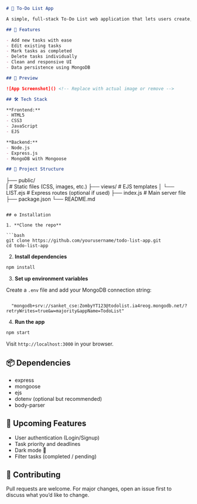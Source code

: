 ```markdown
# 📝 To-Do List App

A simple, full-stack To-Do List web application that lets users create, read, update, and delete tasks. Built using **Node.js**, **Express**, **MongoDB**, and **EJS** templating engine.

## 🚀 Features

- Add new tasks with ease
- Edit existing tasks
- Mark tasks as completed
- Delete tasks individually
- Clean and responsive UI
- Data persistence using MongoDB

## 📸 Preview

![App Screenshot]() <!-- Replace with actual image or remove -->

## 🛠️ Tech Stack

**Frontend:**  
- HTML5  
- CSS3  
- JavaScript  
- EJS  

**Backend:**  
- Node.js  
- Express.js  
- MongoDB with Mongoose  

## 📂 Project Structure

```

├── public/  
|           # Static files (CSS, images, etc.)
├── views/              # EJS templates
│   └── LIST.ejs        # Express routes (optional if used)
├── index.js              # Main server file
├── package.json
└── README.md

````

## ⚙️ Installation

1. **Clone the repo**

```bash
git clone https://github.com/yourusername/todo-list-app.git
cd todo-list-app
````

2. **Install dependencies**

```bash
npm install
```

3. **Set up environment variables**

Create a `.env` file and add your MongoDB connection string:

```env

  "mongodb+srv://sanket_cse:ZombyYT123@todolist.ia4reog.mongodb.net/?retryWrites=true&w=majority&appName=TodoList"

```

4. **Run the app**

```bash
npm start
```

Visit `http://localhost:3000` in your browser.

## 📦 Dependencies

* express
* mongoose
* ejs
* dotenv (optional but recommended)
* body-parser

## 📌 Upcoming Features

* User authentication (Login/Signup)
* Task priority and deadlines
* Dark mode 🌙
* Filter tasks (completed / pending)

## 🤝 Contributing

Pull requests are welcome. For major changes, open an issue first to discuss what you’d like to change.

```